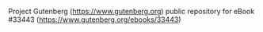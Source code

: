 Project Gutenberg (https://www.gutenberg.org) public repository for eBook #33443 (https://www.gutenberg.org/ebooks/33443)
